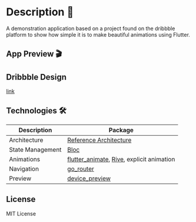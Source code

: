 # Description 📃

A demonstration application based on a project found on the dribbble platform to show how simple it is to make beautiful animations using Flutter.

## App Preview 🎬


## Dribbble Design

[link](https://dribbble.com/shots/20957120-Japanese-restaurant-app)

## Technologies 🛠

| Description      | Package                                                                                                                          |
|------------------|----------------------------------------------------------------------------------------------------------------------------------|
| Architecture     | [Reference Architecture](https://resocoder.com/2019/08/27/flutter-tdd-clean-architecture-course-1-explanation-project-structure) |
| State Management | [Bloc](https://pub.dev/packages/bloc)                                                                                            
| Animations       | [flutter_animate](https://pub.dev/packages/flutter_animate), [Rive](https://pub.dev/packages/rive), explicit animation           |
| Navigation       | [go_router](https://pub.dev/packages/go_router)                                                                                  |
| Preview          | [device_preview](https://pub.dev/packages/device_preview)                                                                        |

## License

MIT License
